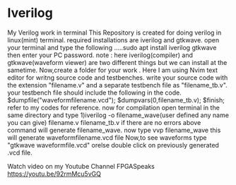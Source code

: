 # Iverilog
My Verilog work in terminal 
This Repository is created for doing verilog in linux(mint) terminal.
required installations are iverilog and gtkwave.
open your terminal and type the following
.....sudo apt install iverilog gtkwave then enter your PC password.
note : here iverilog(compiler) and gtkwave(waveform viewer) are two different things but we can install at the sametime.
Now,create a folder for your work .
Here I am using Nvim text editor for writng source code and testbenches.
write your source code with the extension "filename.v" and a separate testbench file as "filename_tb.v".
your testbench file should include the following in the code.
$dumpfile("waveformfilename.vcd");
$dumpvars(0,filename_tb.v);
$finish;
refer to my codes for reference.
now for compilation
open terminal in the same directory and type
1)iverilog -o filename_wave(user defined any name you can give) filename.v filename_tb.v
if there are no errors above command will generate filename_wave.
now type     vvp filename_wave
this will generate waveformfilename.vcd file
Now,to see waveforms type "gtkwave waveformfile.vcd" orelse double click on previously generated .vcd file.

Watch video on my Youtube Channel FPGASpeaks https://youtu.be/92rmMcu5vGQ

